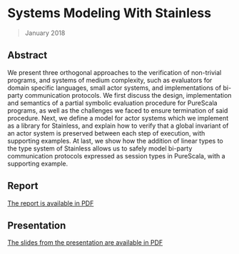 # Systems Modeling With Stainless

> January 2018

## Abstract

We present three orthogonal approaches to the verification of non-trivial programs, and systems of medium complexity, such as evaluators for domain specific languages, small actor systems, and implementations of bi-party communication protocols. We first discuss the design, implementation and semantics of a partial symbolic evaluation procedure for PureScala programs, as well as the challenges we faced to ensure termination of said procedure. Next, we define a model for actor systems which we implement as a library for Stainless, and explain how to verify that a global invariant of an actor system is preserved between each step of execution, with supporting examples. At last, we show how the addition of linear types to the type system of Stainless allows us to safely model bi-party communication protocols expressed as session types in PureScala, with a supporting example.

## Report

[The report is available in PDF](report/report.pdf)

## Presentation

[The slides from the presentation are available in PDF](presentation/slides.pdf)

